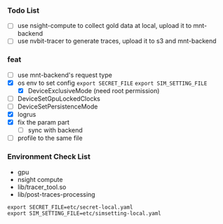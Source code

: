 ### Todo List
- [ ] use nsight-compute to collect gold data at local, upload it to mnt-backend
- [ ] use nvbit-tracer to generate traces, upload it to s3 and mnt-backend

### feat
- [ ] use mnt-backend's request type
- [x] os env to set config `export SECRET_FILE` `export SIM_SETTING_FILE`
    - [x] DeviceExclusiveMode (need root permission)
- [ ] DeviceSetGpuLockedClocks
- [ ] DeviceSetPersistenceMode
- [x] logrus
- [x] fix the param part 
    - [ ] sync with backend
- [ ] profile to the same file

### Environment Check List
- gpu
- nsight compute
- lib/tracer_tool.so
- lib/post-traces-processing

```
export SECRET_FILE=etc/secret-local.yaml
export SIM_SETTING_FILE=etc/simsetting-local.yaml
```